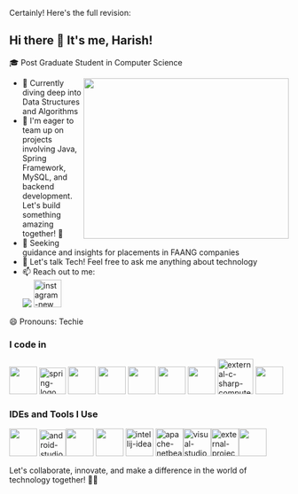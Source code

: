 Certainly! Here's the full revision:

## Hi there 👋 It's me, Harish!

🎓 Post Graduate Student in Computer Science

<img align="right" width="370" height="290" src="https://i.pinimg.com/originals/47/f0/34/47f0342cec72b800463bf003eac1257e.gif">

- 🌱 Currently diving deep into Data Structures and Algorithms
- 👯 I'm eager to team up on projects involving Java, Spring Framework, MySQL, and backend development. Let's build something amazing together! 🤝
- 🤔 Seeking guidance and insights for placements in FAANG companies
- 💬 Let's talk Tech! Feel free to ask me anything about technology
- 📫 Reach out to me: 
  <br/>[<img src="https://img.shields.io/badge/LinkedIn-0077B5?style=for-the-badge&logo=linkedin&logoColor=white" />](https://www.linkedin.com/in/harish-kumar-r-718250232/)
  [<img width="50" height="50" src="https://img.icons8.com/fluency/48/instagram-new.png" alt="instagram-new"/>](https://www.instagram.com/harish_rknan?igsh=MTdiOWx1dHptMjFxZA==)

😄 Pronouns: Techie

### I code in

<img height="50" width="50" src="https://img.icons8.com/color/48/000000/java-coffee-cup-logo.png"/> <img width="48" height="48" src="https://img.icons8.com/color/48/spring-logo.png" alt="spring-logo"/> <img height="50" width="50" src="https://img.icons8.com/color/48/000000/python.png" /> <img height="50" width="50" src="https://img.icons8.com/color/48/000000/c-programming.png" /> <img height="50" width="50" src="https://img.icons8.com/color/48/000000/c-plus-plus-logo.png" />  <img height="50" width="50" src="https://img.icons8.com/color/48/000000/html-5.png" /> <img height="50" width="50" src="https://img.icons8.com/color/48/000000/css3.png" /> <img width="64" height="64" src="https://img.icons8.com/external-flaticons-lineal-color-flat-icons/64/external-c-sharp-computer-programming-flaticons-lineal-color-flat-icons.png" alt="external-c-sharp-computer-programming-flaticons-lineal-color-flat-icons"/> <img height="50" width="50" src="https://img.icons8.com/color/48/000000/mysql-logo.png"/>

### IDEs and Tools I Use

<img height="50" width="50" src="https://img.icons8.com/color/48/000000/visual-studio-code-2019.png"/> <img width="48" height="48" src="https://img.icons8.com/color/48/android-studio--v2.png" alt="android-studio--v2"/><img height="50" width="50" src="https://img.icons8.com/color/50/000000/git.png"/> <img height="50" src="https://img.icons8.com/officel/480/null/java-eclipse.png"/> <img width="50" height="50" src="https://img.icons8.com/color/48/intellij-idea.png" alt="intellij-idea"/> <img width="50" height="50" src="https://img.icons8.com/color/48/apache-netbeans.png" alt="apache-netbeans"/><img width="50" height="50" src="https://img.icons8.com/fluency/48/visual-studio.png" alt="visual-studio"/><img width="50" height="50" src="https://img.icons8.com/external-tal-revivo-shadow-tal-revivo/24/external-project-jupyter-a-nonprofit-organization-created-to-open-source-software-logo-shadow-tal-revivo.png" alt="external-project-jupyter-a-nonprofit-organization-created-to-open-source-software-logo-shadow-tal-revivo"/><img height="50" width="50" src="https://img.icons8.com/color/48/000000/pycharm.png"/>

Let's collaborate, innovate, and make a difference in the world of technology together! 🚀🌟
